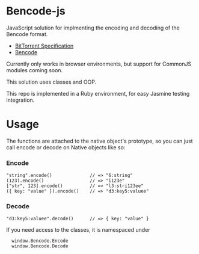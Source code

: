 # Bencode-js

JavaScript solution for implmenting the encoding and decoding of the Bencode
format.

* [BitTorrent Specification](http://wiki.theory.org/BitTorrentSpecification)
* [Bencode](http://en.wikipedia.org/wiki/Bencode)

Currently only works in browser environments, but support for CommonJS
modules coming soon.

This solution uses classes and OOP.

This repo is implemented in a Ruby environment, for easy Jasmine testing
integration.

# Usage

The functions are attached to the native object's prototype, so you can
just call encode or decode on Native objects like so:

### Encode

```
"string".encode()              // => "6:string"
(123).encode()                 // => "i123e"
["str", 123].encode()          // => "l3:stri123ee"
({ key: "value" }).encode()    // => "d3:key5:valuee"
```
### Decode

```
"d3:key5:valuee".decode()      // => { key: "value" }
```

If you need access to the classes, it is namespaced under

```
  window.Bencode.Encode
  window.Bencode.Decode
```
